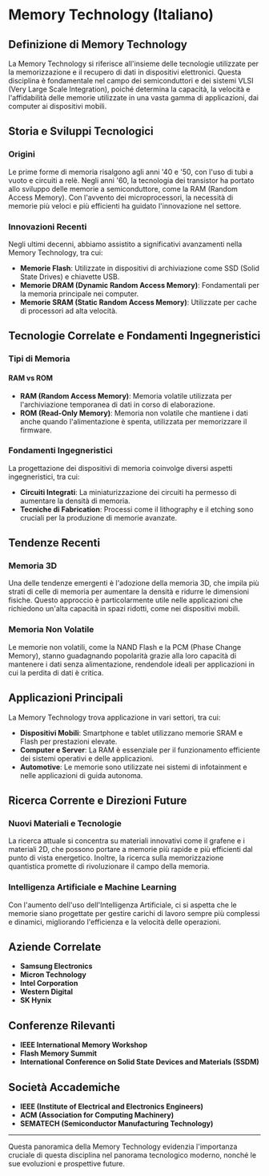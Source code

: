 # Memory Technology (Italiano)

## Definizione di Memory Technology

La Memory Technology si riferisce all'insieme delle tecnologie utilizzate per la memorizzazione e il recupero di dati in dispositivi elettronici. Questa disciplina è fondamentale nel campo dei semiconduttori e dei sistemi VLSI (Very Large Scale Integration), poiché determina la capacità, la velocità e l'affidabilità delle memorie utilizzate in una vasta gamma di applicazioni, dai computer ai dispositivi mobili.

## Storia e Sviluppi Tecnologici

### Origini

Le prime forme di memoria risalgono agli anni '40 e '50, con l'uso di tubi a vuoto e circuiti a relè. Negli anni '60, la tecnologia dei transistor ha portato allo sviluppo delle memorie a semiconduttore, come la RAM (Random Access Memory). Con l'avvento dei microprocessori, la necessità di memorie più veloci e più efficienti ha guidato l'innovazione nel settore.

### Innovazioni Recenti

Negli ultimi decenni, abbiamo assistito a significativi avanzamenti nella Memory Technology, tra cui:

- **Memorie Flash**: Utilizzate in dispositivi di archiviazione come SSD (Solid State Drives) e chiavette USB.
- **Memorie DRAM (Dynamic Random Access Memory)**: Fondamentali per la memoria principale nei computer.
- **Memorie SRAM (Static Random Access Memory)**: Utilizzate per cache di processori ad alta velocità.

## Tecnologie Correlate e Fondamenti Ingegneristici

### Tipi di Memoria

#### RAM vs ROM

- **RAM (Random Access Memory)**: Memoria volatile utilizzata per l'archiviazione temporanea di dati in corso di elaborazione.
- **ROM (Read-Only Memory)**: Memoria non volatile che mantiene i dati anche quando l'alimentazione è spenta, utilizzata per memorizzare il firmware.

### Fondamenti Ingegneristici

La progettazione dei dispositivi di memoria coinvolge diversi aspetti ingegneristici, tra cui:

- **Circuiti Integrati**: La miniaturizzazione dei circuiti ha permesso di aumentare la densità di memoria.
- **Tecniche di Fabrication**: Processi come il lithography e il etching sono cruciali per la produzione di memorie avanzate.

## Tendenze Recenti

### Memoria 3D

Una delle tendenze emergenti è l'adozione della memoria 3D, che impila più strati di celle di memoria per aumentare la densità e ridurre le dimensioni fisiche. Questo approccio è particolarmente utile nelle applicazioni che richiedono un'alta capacità in spazi ridotti, come nei dispositivi mobili.

### Memoria Non Volatile

Le memorie non volatili, come la NAND Flash e la PCM (Phase Change Memory), stanno guadagnando popolarità grazie alla loro capacità di mantenere i dati senza alimentazione, rendendole ideali per applicazioni in cui la perdita di dati è critica.

## Applicazioni Principali

La Memory Technology trova applicazione in vari settori, tra cui:

- **Dispositivi Mobili**: Smartphone e tablet utilizzano memorie SRAM e Flash per prestazioni elevate.
- **Computer e Server**: La RAM è essenziale per il funzionamento efficiente dei sistemi operativi e delle applicazioni.
- **Automotive**: Le memorie sono utilizzate nei sistemi di infotainment e nelle applicazioni di guida autonoma.

## Ricerca Corrente e Direzioni Future

### Nuovi Materiali e Tecnologie

La ricerca attuale si concentra su materiali innovativi come il grafene e i materiali 2D, che possono portare a memorie più rapide e più efficienti dal punto di vista energetico. Inoltre, la ricerca sulla memorizzazione quantistica promette di rivoluzionare il campo della memoria.

### Intelligenza Artificiale e Machine Learning

Con l'aumento dell'uso dell'Intelligenza Artificiale, ci si aspetta che le memorie siano progettate per gestire carichi di lavoro sempre più complessi e dinamici, migliorando l'efficienza e la velocità delle operazioni.

## Aziende Correlate

- **Samsung Electronics**
- **Micron Technology**
- **Intel Corporation**
- **Western Digital**
- **SK Hynix**

## Conferenze Rilevanti

- **IEEE International Memory Workshop**
- **Flash Memory Summit**
- **International Conference on Solid State Devices and Materials (SSDM)**

## Società Accademiche

- **IEEE (Institute of Electrical and Electronics Engineers)**
- **ACM (Association for Computing Machinery)**
- **SEMATECH (Semiconductor Manufacturing Technology)**

---

Questa panoramica della Memory Technology evidenzia l'importanza cruciale di questa disciplina nel panorama tecnologico moderno, nonché le sue evoluzioni e prospettive future.
